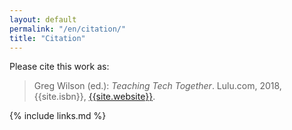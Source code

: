 ```yaml
---
layout: default
permalink: "/en/citation/"
title: "Citation"
---
```


Please cite this work as:

> Greg Wilson (ed.): *Teaching Tech Together*. Lulu.com, 2018,
> {{site.isbn}}, [{{site.website}}]({{site.website}}).

{% include links.md %}
